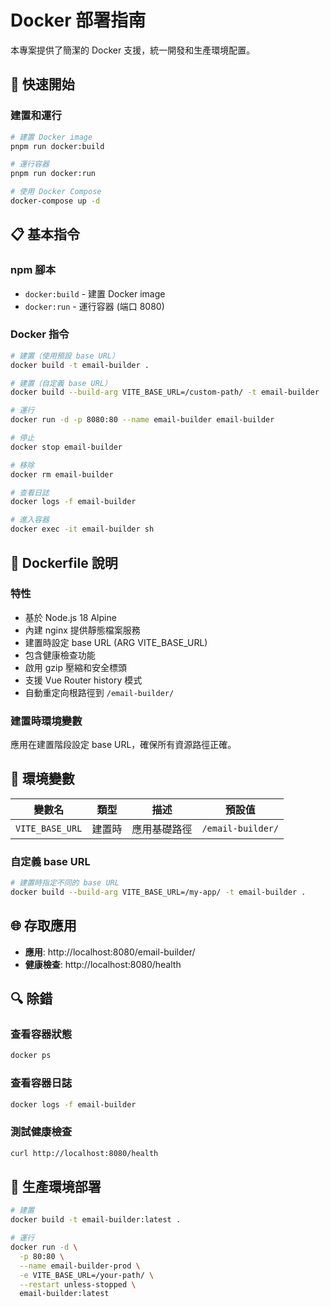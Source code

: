 # Docker 部署指南

本專案提供了簡潔的 Docker 支援，統一開發和生產環境配置。

## 🚀 快速開始

### 建置和運行

```bash
# 建置 Docker image
pnpm run docker:build

# 運行容器
pnpm run docker:run

# 使用 Docker Compose
docker-compose up -d
```

## 📋 基本指令

### npm 腳本
- `docker:build` - 建置 Docker image
- `docker:run` - 運行容器 (端口 8080)

### Docker 指令
```bash
# 建置（使用預設 base URL）
docker build -t email-builder .

# 建置（自定義 base URL）
docker build --build-arg VITE_BASE_URL=/custom-path/ -t email-builder .

# 運行
docker run -d -p 8080:80 --name email-builder email-builder

# 停止
docker stop email-builder

# 移除
docker rm email-builder

# 查看日誌
docker logs -f email-builder

# 進入容器
docker exec -it email-builder sh
```

## 🐳 Dockerfile 說明

### 特性
- 基於 Node.js 18 Alpine
- 內建 nginx 提供靜態檔案服務
- 建置時設定 base URL (ARG VITE_BASE_URL)
- 包含健康檢查功能
- 啟用 gzip 壓縮和安全標頭
- 支援 Vue Router history 模式
- 自動重定向根路徑到 `/email-builder/`

### 建置時環境變數
應用在建置階段設定 base URL，確保所有資源路徑正確。

## 🔧 環境變數

| 變數名 | 類型 | 描述 | 預設值 |
|--------|------|------|--------|
| `VITE_BASE_URL` | 建置時 | 應用基礎路徑 | `/email-builder/` |

### 自定義 base URL
```bash
# 建置時指定不同的 base URL
docker build --build-arg VITE_BASE_URL=/my-app/ -t email-builder .
```

## 🌐 存取應用

- **應用**: http://localhost:8080/email-builder/
- **健康檢查**: http://localhost:8080/health

## 🔍 除錯

### 查看容器狀態
```bash
docker ps
```

### 查看容器日誌
```bash
docker logs -f email-builder
```

### 測試健康檢查
```bash
curl http://localhost:8080/health
```

## 🚀 生產環境部署

```bash
# 建置
docker build -t email-builder:latest .

# 運行
docker run -d \
  -p 80:80 \
  --name email-builder-prod \
  -e VITE_BASE_URL=/your-path/ \
  --restart unless-stopped \
  email-builder:latest
```